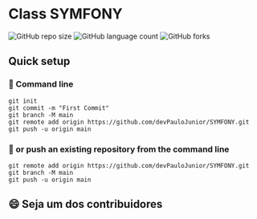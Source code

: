 # Class SYMFONY

![GitHub repo size](https://img.shields.io/github/repo-size/devPauloJunior/README-template?style=for-the-badge)
![GitHub language count](https://img.shields.io/github/languages/count/devPauloJunior/README-template?style=for-the-badge)
![GitHub forks](https://img.shields.io/github/forks/devPauloJunior/README-template?style=for-the-badge)


## Quick setup

### 🚀 Command line
```
git init
git commit -m "First Commit"
git branch -M main
git remote add origin https://github.com/devPauloJunior/SYMFONY.git
git push -u origin main
```

### 🚀 or push an existing repository from the command line
```
git remote add origin https://github.com/devPauloJunior/SYMFONY.git
git branch -M main
git push -u origin main
```

## 😄 Seja um dos contribuidores<br>
